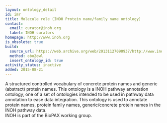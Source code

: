 ```yaml
---
layout: ontology_detail
id: imr
title: Molecule role (INOH Protein name/family name ontology)
contact:
  email: curator@inoh.org
  label: INOH curators
homepage: http://www.inoh.org
is_obsolete: true
build:
  source_url: https://web.archive.org/web/20131127090937/http://www.inoh.org/ontologies/MoleculeRoleOntology.obo
  method: obo2owl
  insert_ontology_id: true
activity_status: inactive
added: 2015-08-21
---
```


A structured controlled vocabulary of concrete protein names and generic (abstract) protein names. This ontology is a INOH pathway annotation ontology, one of a set of ontologies intended to be used in pathway data annotation to ease data integration. This ontology is used to annotate protein names, protein family names, generic/concrete protein names in the INOH pathway data.<br>INOH is part of the BioPAX working group.
